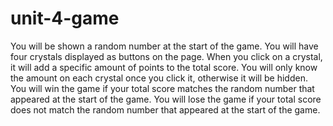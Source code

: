 # unit-4-game
You will be shown a random number at the start of the game. You will have four crystals displayed as buttons on the page. When you click on a crystal, it will add a specific amount of points to the total score. You will only know the amount on each crystal once you click it, otherwise it will be hidden. You will win the game if your total score matches the random number that appeared at the start of the game. You will lose the game if your total score does not match the random number that appeared at the start of the game.